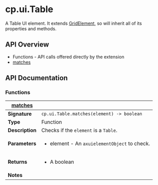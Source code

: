 # cp.ui.Table

A Table UI element. It extends [GridElement](cp.ui.GridElement.md), so will inherit all of its properties and methods.

## API Overview
* Functions - API calls offered directly by the extension
 * [matches](#matches)

## API Documentation

### Functions

| [matches](#matches)         |                                                                                     |
| --------------------------------------------|-------------------------------------------------------------------------------------|
| **Signature**                               | `cp.ui.Table.matches(element) -> boolean`                                                                    |
| **Type**                                    | Function                                                                     |
| **Description**                             | Checks if the `element` is a `Table`.                                                                     |
| **Parameters**                              | <ul><li>element - An `axuielementObject` to check.</li></ul> |
| **Returns**                                 | <ul><li>A boolean</li></ul>          |
| **Notes**                                   | <ul></ul>                |

